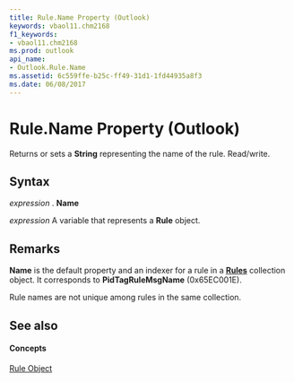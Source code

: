 ```yaml
---
title: Rule.Name Property (Outlook)
keywords: vbaol11.chm2168
f1_keywords:
- vbaol11.chm2168
ms.prod: outlook
api_name:
- Outlook.Rule.Name
ms.assetid: 6c559ffe-b25c-ff49-31d1-1fd44935a8f3
ms.date: 06/08/2017
---
```



# Rule.Name Property (Outlook)

Returns or sets a  **String** representing the name of the rule. Read/write.


## Syntax

 _expression_ . **Name**

 _expression_ A variable that represents a **Rule** object.


## Remarks

 **Name** is the default property and an indexer for a rule in a **[Rules](Outlook.Rules.md)** collection object. It corresponds to **PidTagRuleMsgName** (0x65EC001E).

Rule names are not unique among rules in the same collection.


## See also


#### Concepts


[Rule Object](Outlook.Rule.md)

